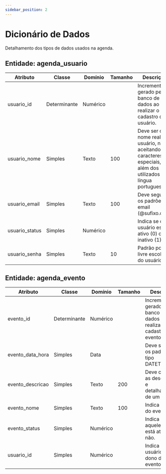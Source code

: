 ```yaml
---
sidebar_position: 2
---
```


# Dicionário de Dados

Detalhamento dos tipos de dados usados na agenda.

## Entidade: agenda_usuario

|Atributo|Classe|Domínio|Tamanho|Descrição|
|---|---|---|---|---|
|usuario_id|Determinante|Numérico|   |Incremental, gerado pelo banco de dados ao realizar o cadastro do usuário.|
|usuario_nome|Simples|Texto|100|Deve ser o nome real do usuário, não aceitando caracteres especiais, além dos utilizados pela língua portuguesa.|
|usuario_email|Simples|Texto|100|Deve seguir os padrôes de email (@sufixo.com)|
|usuario_status|Simples|Numérico|   |Indica se o usuário está ativo (0) ou inativo (1)|
|usuario_senha|Simples|Texto|10|Padrão por livre escolha do usuário.|

## Entidade: agenda_evento

|Atributo|Classe|Domínio|Tamanho|Descrição|
|---|---|---|---|---|
|evento_id|Determinante|Numérico|   |Incremental, gerado pelo banco de dados ao realizar o cadastro do evento.|
|evento_data_hora|Simples|Data||Deve seguir os padrões do tipo DATETIME.|
|evento_descricao|Simples|Texto|200|Deve conter as descrições e detalhamentos de um evento.|
|evento_nome|Simples|Texto|100|Indica o título do evento.|
|evento_status|Simples|Numérico||Indica se aquele evento está ativo ou não.|
|usuario_id|Simples|Numérico||Indica o usuário que é dono daquele evento.|